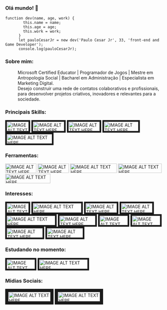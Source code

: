### Olá mundo! 👋
```
function dev(name, age, work) {
        this.name = name;
        this.age = age;
        this.work = work;
      }
      let pauloCesarJr = new dev('Paulo Cesar Jr', 33, 'front-end and Game Developer');
      console.log(pauloCesarJr);
```
### Sobre mim:
<dd>Microsoft Certified Educator | Programador de Jogos | Mestre em Antropologia Social | Bacharel em Administração | Especialista em Marketing Digital.</dd>
<dd>Desejo construir uma rede de contatos colaborativos e profissionais, para desenvolver projetos criativos, inovadores e relevantes para a sociedade.</dd>

### Principais Skills:
<a><img src="https://img.shields.io/badge/c%23-%23239120.svg?style=for-the-badge&logo=c-sharp&logoColor=white" alt="IMAGE ALT TEXT HERE" width="70" height="30" border="5" /></a>
<a>
<a><img src="https://camo.githubusercontent.com/671dffc9a1648f8bcec69786b1c4e72214dc5957ac31be3e85c8fb759f6c5ffb/68747470733a2f2f696d672e736869656c64732e696f2f62616467652f2d48544d4c2d3035313232413f7374796c653d666f722d7468652d6261646765266c6f676f3d68746d6c35" alt="IMAGE ALT TEXT HERE" width="100" height="30" border="5" /></a>
<a><img src="https://camo.githubusercontent.com/ff462ffdaa6cb647acd6b7ee9b8de6479d99846adac020e47c37991e8f4354c6/68747470733a2f2f696d672e736869656c64732e696f2f62616467652f2d4353532d3035313232413f7374796c653d666f722d7468652d6261646765266c6f676f3d43535333266c6f676f436f6c6f723d313537324236" alt="IMAGE ALT TEXT HERE" width="100" height="30" border="5" /></a>
<a><img src="https://img.shields.io/badge/markdown-%23000000.svg?style=for-the-badge&logo=markdown&logoColor=white" alt="IMAGE ALT TEXT HERE" width="110" height="30" border="5" /></a>
<a><img src="https://img.shields.io/badge/Microsoft_Learn-258ffa?style=for-the-badge&logo=microsoft&logoColor=white" alt="IMAGE ALT TEXT HERE" width="145" height="30" border="5" /></a>
        
### Ferramentas:
<a><img src="https://img.shields.io/badge/unity-%23000000.svg?style=for-the-badge&logo=unity&logoColor=white" alt="IMAGE ALT TEXT HERE" width="100" height="30" /></a> <a><img src="https://img.shields.io/badge/-Arduino-00979D?style=for-the-badge&logo=Arduino&logoColor=white" alt="IMAGE ALT TEXT HERE" width="100" height="30" />
<a><img src="https://img.shields.io/badge/Microsoft_Office-D83B01?style=for-the-badge&logo=microsoft-office&logoColor=white" alt="IMAGE ALT TEXT HERE" width="150" height="30" /></a> <a><img src="https://img.shields.io/badge/Google%20Meet-00897B?style=for-the-badge&logo=google-meet&logoColor=white" alt="IMAGE ALT TEXT HERE" width="140" height="30" /></a> <a><img src="https://img.shields.io/badge/Visual%20Studio%20Code-0078d7.svg?style=for-the-badge&logo=visual-studio-code&logoColor=white" alt="IMAGE ALT TEXT HERE" width="145" height="30" /></a>
<a>        

        
### Interesses:
<a><img src="https://img.shields.io/badge/c%23-%23239120.svg?style=for-the-badge&logo=c-sharp&logoColor=white" alt="IMAGE ALT TEXT HERE" width="70" height="30" border="5" /></a>
<a><img src="https://camo.githubusercontent.com/2c2e4c4a550ceb8782f4e046e9be93322d7f0514aede39f897766943526dc145/68747470733a2f2f696d672e736869656c64732e696f2f62616467652f2d52656163745f6e61746976652d3035313232413f7374796c653d666f722d7468652d6261646765266c6f676f3d7265616374" alt="IMAGE ALT TEXT HERE" width="155" height="30" border="5" /></a>
<a><img src="https://camo.githubusercontent.com/671dffc9a1648f8bcec69786b1c4e72214dc5957ac31be3e85c8fb759f6c5ffb/68747470733a2f2f696d672e736869656c64732e696f2f62616467652f2d48544d4c2d3035313232413f7374796c653d666f722d7468652d6261646765266c6f676f3d68746d6c35" alt="IMAGE ALT TEXT HERE" width="100" height="30" border="5" /></a>
<a><img src="https://camo.githubusercontent.com/ff462ffdaa6cb647acd6b7ee9b8de6479d99846adac020e47c37991e8f4354c6/68747470733a2f2f696d672e736869656c64732e696f2f62616467652f2d4353532d3035313232413f7374796c653d666f722d7468652d6261646765266c6f676f3d43535333266c6f676f436f6c6f723d313537324236" alt="IMAGE ALT TEXT HERE" width="100" height="30" border="5" /></a>
<a><img src="https://camo.githubusercontent.com/987b14ac5ee8b7fced27fcd7a398624cad0a4a7bf6171c41dcc313e31a055e6d/68747470733a2f2f696d672e736869656c64732e696f2f62616467652f2d4a6176615363726970742d3035313232413f7374796c653d666f722d7468652d6261646765266c6f676f3d6a617661736372697074" alt="IMAGE ALT TEXT HERE" width="155" height="30" border="5" /></a>
<a><img src="https://camo.githubusercontent.com/b4c43a7aaa3db6146c48f060847e74504b7921f244f8608f8a3c47c227bc63ef/68747470733a2f2f696d672e736869656c64732e696f2f62616467652f2d4e6f64652e6a732d3035313232413f7374796c653d666f722d7468652d6261646765266c6f676f3d6e6f64652e6a73" alt="IMAGE ALT TEXT HERE" width="115" height="30" border="5" /></a>
<a><img src="https://img.shields.io/badge/lua-%232C2D72.svg?style=for-the-badge&logo=lua&logoColor=white" alt="IMAGE ALT TEXT HERE" width="90" height="30" border="5" /></a>
<a><img src="https://img.shields.io/badge/GODOT-%23FFFFFF.svg?style=for-the-badge&logo=godot-engine" alt="IMAGE ALT TEXT HERE" width="90" height="30" border="5" /></a>
<a><img src="https://img.shields.io/badge/bootstrap-%23563D7C.svg?style=for-the-badge&logo=bootstrap&logoColor=white" alt="IMAGE ALT TEXT HERE" width="115" height="30" border="5" /></a>
<a><img src="https://img.shields.io/badge/kotlin-%230095D5.svg?style=for-the-badge&logo=kotlin&logoColor=white" alt="IMAGE ALT TEXT HERE" width="115" height="30" border="5" /></a>

### Estudando no momento:
<a><img src="https://img.shields.io/badge/lua-%232C2D72.svg?style=for-the-badge&logo=lua&logoColor=white" alt="IMAGE ALT TEXT HERE" width="90" height="30" border="5" /></a>     <a><img src="https://camo.githubusercontent.com/987b14ac5ee8b7fced27fcd7a398624cad0a4a7bf6171c41dcc313e31a055e6d/68747470733a2f2f696d672e736869656c64732e696f2f62616467652f2d4a6176615363726970742d3035313232413f7374796c653d666f722d7468652d6261646765266c6f676f3d6a617661736372697074" alt="IMAGE ALT TEXT HERE" width="155" height="30" border="5" /></a> 

### Midias Sociais:
<a href="https://www.linkedin.com/in/paulo-c%C3%A9sar-junior-bb2bbb53/" target="_blank"><img src="https://img.shields.io/badge/linkedin-%230077B5.svg?&style=for-the-badge&logo=linkedin&logoColor=white" alt="IMAGE ALT TEXT HERE" width="135" height="30" border="10" /></a>
<a href="https://www.instagram.com/pa_lo/" target="_blank"><img src="https://img.shields.io/badge/instagram-%23E4405F.svg?&style=for-the-badge&logo=instagram&logoColor=white" alt="IMAGE ALT TEXT HERE" width="135" height="30" border="10" /></a>


